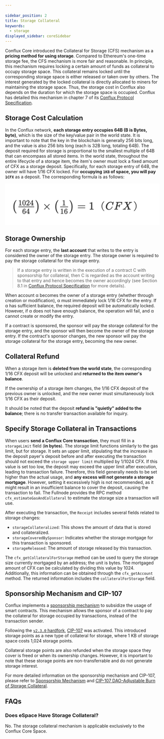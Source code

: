 ```yaml
---

sidebar_position: 2
title: Storage Collateral
keywords:
  - storage
displayed_sidebar: coreSidebar
---
```


Conflux Core introduced the Collateral for Storage (CFS) mechanism as a **pricing method for using storage**. Compared to Ethereum's one-time storage fee, the CFS mechanism is more fair and reasonable. In principle, this mechanism requires locking a certain amount of funds as collateral to occupy storage space. This collateral remains locked until the corresponding storage space is either released or taken over by others. The interest generated by the locked collateral is directly allocated to miners for maintaining the storage space. Thus, the storage cost in Conflux also depends on the duration for which the storage space is occupied. Conflux has detailed this mechanism in chapter 7 of its [Conflux Protocol Specification](https://confluxnetwork.org/files/Conflux_Protocol_Specification.pdf).

## Storage Cost Calculation

In the Conflux network, **each storage entry occupies 64B (B is Bytes, byte)**, which is the size of the key/value pair in the world state. It is important to note that the key in the blockchain is generally 256 bits long, and the value is also 256 bits long (each is 32B long, totaling 64B). The deposit required for storage is proportional to the smallest multiple of 64B that can encompass all stored items. In the world state, throughout the entire lifecycle of a storage item, the item's owner must lock a fixed amount of CFX as a storage deposit. Specifically, for each storage entry of 64B, the owner will have 1/16 CFX locked. For **occupying `1KB` of space, you will pay `1CFX`** as a deposit. The corresponding formula is as follows:

![Locale Dropdown](./img/storage-formula-635173b54f6e13ba21a689cc691d4ecd.png)

## Storage Ownership

For each storage entry, the **last account** that writes to the entry is considered the owner of the storage entry. The storage owner is required to pay the storage collateral for the storage entry.

> If a storage entry is written in the execution of a contract C with sponsorship for collateral, then C is regarded as the account writing to that entry and hence becomes the owner accordingly (see Section 8.1 in [Conflux Protocol Specification](https://www.confluxnetwork.org/files/Conflux_Protocol_Specification.pdf) for more details).


When account α becomes the owner of a storage entry (whether through creation or modification), α must immediately lock 1/16 CFX for the entry. If α has sufficient balance, the required deposit will be automatically locked. However, if α does not have enough balance, the operation will fail, and α cannot create or modify the entry.

If a contract is sponsored, the sponsor will pay the storage collateral for the storage entry, and the sponsor will then become the owner of the storage entry. If the contract's sponsor changes, the new sponsor will pay the storage collateral for the storage entry, becoming the new owner.

## Collateral Refund

When a storage item is **deleted from the world state**, the corresponding 1/16 CFX deposit will be unlocked and **returned to the item owner's balance**.

If the ownership of a storage item changes, the 1/16 CFX deposit of the previous owner is unlocked, and the new owner must simultaneously lock 1/16 CFX as their deposit.

It should be noted that the deposit **refund is "quietly" added to the balance**; there is no transfer transaction available for inquiry.

## Specify Storage Collateral in Transactions

When users **send a Conflux Core transaction**, they must fill in a `storageLimit` field (**in bytes**). The storage limit functions similarly to the gas limit, but for storage. It sets an upper limit, stipulating that the increase in the deposit payer's deposit before and after executing the transaction should not exceed the `storage upper limit` multiplied by 1/1024 CFX. If this value is set too low, the deposit may exceed the upper limit after execution, leading to transaction failure. Therefore, this field generally needs to be set higher than the actual usage, and **any excess will not generate a storage mortgage**. However, setting it excessively high is not recommended, as it might result in an insufficient balance to cover the deposit, causing the transaction to fail. The Fullnode provides the RPC method `cfx_estimateGasAndCollateral` to estimate the storage size a transaction will use.

After executing the transaction, the `Receipt` includes several fields related to storage changes:

* `storageCollateralized`: This shows the amount of data that is stored and collateralized.
* `storageCoveredBySponsor`: Indicates whether the storage mortgage for this transaction is sponsored.
* `storageReleased`: The amount of storage released by this transaction.

The `cfx_getCollateralForStorage` method can be used to query the storage size currently mortgaged by an address; the unit is bytes. The mortgaged amount of CFX can be calculated by dividing this value by 1024. Additionally, this information can be obtained through the `cfx_getAccount` method. The returned information includes the `collateralForStorage` field.

## Sponsorship Mechanism and CIP-107

Conflux implements a [sponsorship mechanism](./internal-contracts/sponsor-whitelist-control.md) to subsidize the usage of smart contracts. This mechanism allows the sponsor of a contract to pay the collateral for storage occupied by transactions, instead of the transaction sender.

Following the [`v2.3.0` hardfork](../../general/hardforks/v2.3.md), [CIP-107](https://github.com/Conflux-Chain/CIPs/blob/master/CIPs/cip-107.md) was activated. This introduced storage points as a new type of collateral for storage, where 1 KB of storage space costs 1,024 storage points.

Collateral storage points are also refunded when the storage space they cover is freed or when its ownership changes. However, it is important to note that these storage points are non-transferrable and do not generate storage interest.

For more detailed information on the sponsorship mechanism and CIP-107, please refer to [Sponsorship Mechanism](./internal-contracts/sponsor-whitelist-control.md) and [CIP-107 DAO-Adjustable Burn of Storage Collateral](https://github.com/Conflux-Chain/CIPs/blob/master/CIPs/cip-107.md).

## FAQs

### Does eSpace Have Storage Collateral?

No. The storage collateral mechanism is applicable exclusively to the Conflux Core Space.
